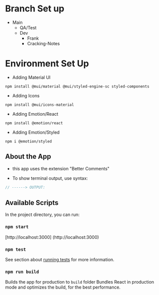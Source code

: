# Branch Set up

- Main
  - QA/Test
  - Dev
    - Frank
    - Cracking-Notes

# Environment Set Up

- Adding Material UI

```
npm install @mui/material @mui/styled-engine-sc styled-components
```

- Adding Icons

```
npm install @mui/icons-material
```

- Adding Emotion/React

```
npm install @emotion/react
```

- Adding Emotion/Styled

```
npm i @emotion/styled
```

## About the App

- this app uses the extension "Better Comments"
  <!-- ! Alerts -->
  <!-- * Important info -->
  <!-- ? Follow up -->
  <!-- TODO -->

- To show terminal output, use syntax:

```js
// ------> OUTPUT:
```

## Available Scripts

In the project directory, you can run:

### `npm start`

[http://localhost:3000] (http://localhost:3000)

### `npm test`

See section about
[running tests](https://facebook.github.io/create-react-app/docs/running-tests)
for more information.

### `npm run build`

Builds the app for production to `build` folder Bundles React in production mode
and optimizes the build, for the best performance.
